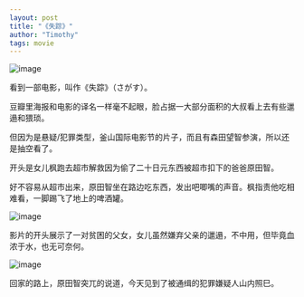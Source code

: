 ```yaml
---
layout: post
title: "《失踪》"
author: "Timothy"
tags: movie 
---
```


![image](https://user-images.githubusercontent.com/106022681/185012389-5155d1ac-9610-40f8-8e66-865c8958a864.png)

看到一部电影，叫作《失踪》（さがす）。

豆瓣里海报和电影的译名一样毫不起眼，脸占据一大部分面积的大叔看上去有些邋遢和猥琐。

但因为是悬疑/犯罪类型，釜山国际电影节的片子，而且有森田望智参演，所以还是抽空看了。

开头是女儿枫跑去超市解救因为偷了二十日元东西被超市扣下的爸爸原田智。

好不容易从超市出来，原田智坐在路边吃东西，发出吧唧嘴的声音。枫指责他吃相难看，一脚踢飞了地上的啤酒罐。

![image](https://user-images.githubusercontent.com/106022681/185013091-27085f63-665c-4574-a688-9e83f75af203.png)

影片的开头展示了一对贫困的父女，女儿虽然嫌弃父亲的邋遢，不中用，但毕竟血浓于水，也无可奈何。

![image](https://user-images.githubusercontent.com/106022681/185013374-b7d96962-c73e-4970-877d-43f44e060c8d.png)

回家的路上，原田智突兀的说道，今天见到了被通缉的犯罪嫌疑人山内照巳。 